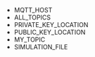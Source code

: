 -   MQTT_HOST
-   ALL_TOPICS
-   PRIVATE_KEY_LOCATION
-   PUBLIC_KEY_LOCATION
-   MY_TOPIC
-   SIMULATION_FILE
